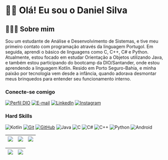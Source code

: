 
# 👋🏽 Olá! Eu sou o Daniel Silva

## 🧑🏽‍💻 Sobre mim
Sou um estudante de Análise e Desenvolvimento de Sistemas, e tive meu primeiro contato com programação através da linguagem Portugol. Em seguida, aprendi o básico de linguagens como C, C++, C# e Python. Atualmente, estou focado em estudar Orientação a Objetos utilizando Java, e também estou participando do bootcamp da DIO/Santander, onde estou aprendendo a linguagem Kotlin. Resido em Porto Seguro-Bahia, e minha paixão por tecnologia vem desde a infância, quando adorava desmontar meus brinquedos para entender seu funcionamento interno.

### Conecte-se comigo
[![Perfil DIO](https://img.shields.io/badge/-Meu%20Perfil%20na%20DIO-30A3DC?style=for-the-badge)](https://web.dio.me/users/dsdezessete/)
[![E-mail](https://img.shields.io/badge/-Email-000?style=for-the-badge&logo=microsoft-outlook&logoColor=E94D5F)](mailto:dsdezessete@gmail.com)
[![LinkedIn](https://img.shields.io/badge/-LinkedIn-000?style=for-the-badge&logo=linkedin&logoColor=30A3DC)](https://www.linkedin.com/in/daniel-silva-840b0b242/)
[![Instagram](https://img.shields.io/badge/Instagram-000.svg?style=for-the-badge&logo=Instagram&logoColor=pink)](https://www.instagram.com/dsdezessete/)




### Hard Skills
![Kotlin](https://img.shields.io/badge/kotlin-%23000000.svg?style=for-the-badge&logo=kotlin&logoColor=30A3DC)
[![Git](https://img.shields.io/badge/Git-000?style=for-the-badge&logo=git&logoColor=E94D5F)](https://git-scm.com/doc) 
[![GitHub](https://img.shields.io/badge/GitHub-000?style=for-the-badge&logo=github&logoColor=30A3DC)](https://docs.github.com/)
![Java](https://img.shields.io/badge/java-black.svg?style=for-the-badge&logo=openjdk&logoColor=red)
![C](https://img.shields.io/badge/c-000.svg?style=for-the-badge&logo=c&logoColor=blue)
![C#](https://img.shields.io/badge/c%23-000.svg?style=for-the-badge&logo=c-sharp&logoColor=blue)
![C++](https://img.shields.io/badge/c++-000.svg?style=for-the-badge&logo=c%2B%2B&logoColor=purple)
![Python](https://img.shields.io/badge/python-000?style=for-the-badge&logo=python&logoColor=ffdd54)
![Android](https://img.shields.io/badge/Android-000?style=for-the-badge&logo=android&logoColor=green)



| ![](http://github-profile-summary-cards.vercel.app/api/cards/stats?username=dsdezessete&theme=nord_dark) | ![](http://github-profile-summary-cards.vercel.app/api/cards/repos-per-language?username=dsdezessete&theme=nord_dark) | ![](http://github-profile-summary-cards.vercel.app/api/cards/most-commit-language?username=dsdezessete&theme=nord_dark) |
| :-: | :-: | :-: |

| ![](http://github-profile-summary-cards.vercel.app/api/cards/profile-details?username=dsdezessete&theme=nord_dark) | ![](https://github-readme-streak-stats.herokuapp.com/?user=dsdezessete&hide_border=true&date_format=M%20j%5B%2C%20Y%5D&background=2D3742&stroke=2D3742&ring=6bbbca&fire=6bbbca&currStreakNum=fff&sideNums=6bbbca&currStreakLabel=6bbbca&sideLabels=fff&dates=fff) |
| :-: | :-: |






